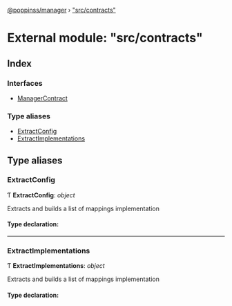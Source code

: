 [@poppinss/manager](../README.md) › ["src/contracts"](_src_contracts_.md)

# External module: "src/contracts"

## Index

### Interfaces

* [ManagerContract](../interfaces/_src_contracts_.managercontract.md)

### Type aliases

* [ExtractConfig](_src_contracts_.md#extractconfig)
* [ExtractImplementations](_src_contracts_.md#extractimplementations)

## Type aliases

###  ExtractConfig

Ƭ **ExtractConfig**: *object*

Extracts and builds a list of mappings implementation

#### Type declaration:

___

###  ExtractImplementations

Ƭ **ExtractImplementations**: *object*

Extracts and builds a list of mappings implementation

#### Type declaration:

